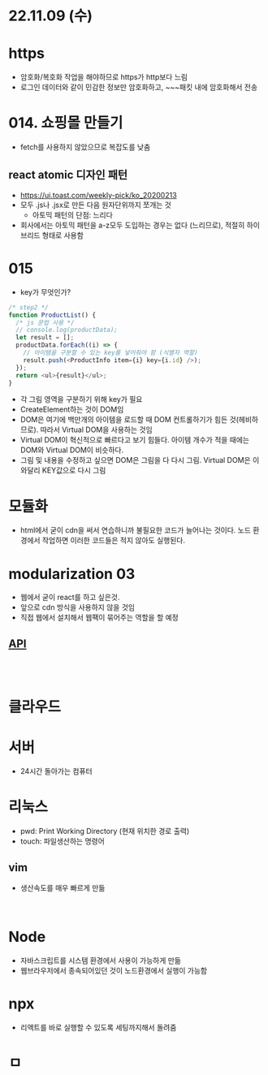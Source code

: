 # 22.11.09 (수)

# https

- 암호화/복호화 작업을 해야하므로 https가 http보다 느림
- 로그인 데이터와 같이 민감한 정보만 암호화하고, ~~~패킷 내에 암호화해서 전송

# 014. 쇼핑몰 만들기

- fetch를 사용하지 않았으므로 복잡도를 낮춤

## react atomic 디자인 패턴

- https://ui.toast.com/weekly-pick/ko_20200213
- 모두 .js나 .jsx로 만든 다음 원자단위까지 쪼개는 것
  - 아토믹 패턴의 단점: 느리다
- 회사에서는 아토믹 패턴을 a-z모두 도입하는 경우는 없다 (느리므로), 적절히 하이브리드 형태로 사용함

# 015

- key가 무엇인가?

```js
/* step2 */
function ProductList() {
  /* js 문법 사용 */
  // console.log(productData);
  let result = [];
  productData.forEach((i) => {
    // 아이템을 구분할 수 있는 key를 넣어줘야 함 (식별자 역할)
    result.push(<ProductInfo item={i} key={i.id} />);
  });
  return <ul>{result}</ul>;
}
```

- 각 그림 영역을 구분하기 위해 key가 필요
- CreateElement하는 것이 DOM임
- DOM은 여기에 백만개의 아이템을 로드할 때 DOM 컨트롤하기가 힘든 것(헤비하므로). 따라서 Virtual DOM을 사용하는 것임
- Virtual DOM이 혁신적으로 빠르다고 보기 힘들다. 아이템 개수가 적을 때에는 DOM와 Virtual DOM이 비슷하다.
- 그림 및 내용을 수정하고 싶으면 DOM은 그림을 다 다시 그림. Virtual DOM은 이와달리 KEY값으로 다시 그림

# 모듈화

- html에서 굳이 cdn을 써서 연습하니까 불필요한 코드가 늘어나는 것이다. 노드 환경에서 작업하면 이러한 코드들은 적지 않아도 실행된다.

# modularization 03

- 웹에서 굳이 react를 하고 싶은것.
- 앞으로 cdn 방식을 사용하지 않을 것임
- 직접 웹에서 설치해서 웹팩이 묶어주는 역할을 할 예정

## [API](http://test.api.weniv.co.kr/mall)

<br><br>

# 클라우드

# 서버

- 24시간 돌아가는 컴퓨터

# 리눅스

- pwd: Print Working Directory (현재 위치한 경로 출력)
- touch: 파일생산하는 명령어

## vim

- 생산속도를 매우 빠르게 만듦

<br>

# Node

- 자바스크립트를 시스템 환경에서 사용이 가능하게 만듦
- 웹브라우저에서 종속되어있던 것이 노드환경에서 실행이 가능함

# npx

- 리액트를 바로 실행할 수 있도록 세팅까지해서 돌려줌

# ㅁ
